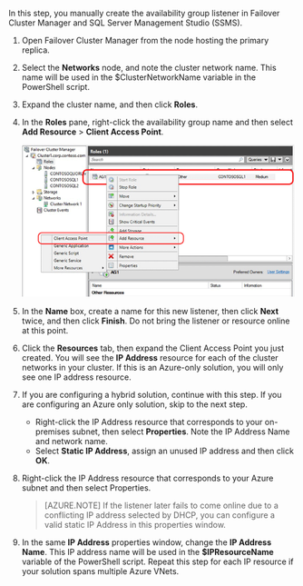In this step, you manually create the availability group listener in Failover Cluster Manager and SQL Server Management Studio (SSMS).

1. Open Failover Cluster Manager from the node hosting the primary replica.

1. Select the **Networks** node, and note the cluster network name. This name will be used in the $ClusterNetworkName variable in the PowerShell script.

1. Expand the cluster name, and then click **Roles**.

1. In the **Roles** pane, right-click the availability group name and then select **Add Resource** > **Client Access Point**.

    ![Add Client Access Point for Availability Group](./media/virtual-machines-sql-server-configure-alwayson-availability-group-listener/IC678769.gif)

1. In the **Name** box, create a name for this new listener, then click **Next** twice, and then click **Finish**. Do not bring the listener or resource online at this point.

1. Click the **Resources** tab, then expand the Client Access Point you just created. You will see the **IP Address** resource for each of the cluster networks in your cluster. If this is an Azure-only solution, you will only see one IP address resource.

1. If you are configuring a hybrid solution, continue with this step. If you are configuring an Azure only solution, skip to the next step. 
     - Right-click the IP Address resource that corresponds to your on-premises subnet, then select **Properties**. Note the IP Address Name and network name.
     - Select **Static IP Address**, assign an unused IP address and then click **OK**.

1. Right-click the IP Address resource that corresponds to your Azure subnet and then select Properties.
    >[AZURE.NOTE] If the listener later fails to come online due to a conflicting IP address selected by DHCP, you can configure a valid static IP Address in this properties window.

1. In the same **IP Address** properties window, change the **IP Address Name**. This IP address name will be used in the **$IPResourceName** variable of the PowerShell script. Repeat this step for each IP resource if your solution spans multiple Azure VNets.
